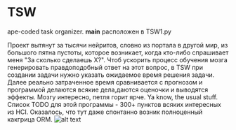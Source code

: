 # TSW
ape-coded task organizer.
__main__ расположен в TSW1.py

Проект вытянут за тысячи нейритов, словно из портала в другой мир, из большого пятна пустоты, которое возникает, когда кто-либо спрашивает меня "За сколько сделаешь Х?".
Чтоб ускорить процесс обучения мозга генерировать правдоподобный ответ на этот вопрос, в TSW при создании задачи нужно указать ожидаемое время решения задачи. Далее реально затраченное время сравнивается с прогнозом и программой делаются всякие дела,даются оценочки и выводятся эффекты. Мозгу интересно, петля горит ярче. Ya know, the usual stuff. 
Список TODO для этой программы - 300+ пунктов всяких интересных из HCI. 
Оказалось, что тут даже спонтанно возник полноценный какгрица ORM. 
![alt text](https://i.imgur.com/2Y9FgDM.png)
